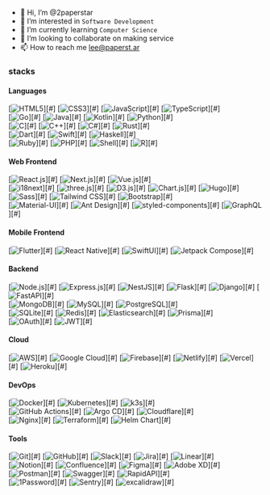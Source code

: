 - 👋 Hi, I’m @2paperstar
- 👀 I’m interested in `Software Development`
- 🌱 I’m currently learning `Computer Science`
- 💞️ I’m looking to collaborate on making service
- 📫 How to reach me [lee@paperst.ar](mailto:lee@paperst.ar)

### stacks

#### Languages

[![HTML5](https://img.shields.io/badge/HTML5-E34F26?style=for-the-badge&logo=html5&logoColor=white)][#]
[![CSS3](https://img.shields.io/badge/CSS3-1572B6?style=for-the-badge&logo=css3&logoColor=white)][#]
[![JavaScript](https://img.shields.io/badge/JavaScript-F7DF1E?style=for-the-badge&logo=javascript&logoColor=black)][#]
[![TypeScript](https://img.shields.io/badge/TypeScript-3178C6?style=for-the-badge&logo=typescript&logoColor=white)][#]  
[![Go](https://img.shields.io/badge/Go-00ADD8?style=for-the-badge&logo=Go&logoColor=white)][#]
[![Java](https://img.shields.io/badge/java-ED8B00?style=for-the-badge&logo=openjdk&logoColor=white)][#]
[![Kotlin](https://img.shields.io/badge/Kotlin-0095D5?style=for-the-badge&logo=kotlin&logoColor=white)][#]
[![Python](https://img.shields.io/badge/Python-3776AB?style=for-the-badge&logo=python&logoColor=white)][#]  
[![C](https://img.shields.io/badge/C-A8B9CC?style=for-the-badge&logo=c&logoColor=black)][#]
[![C++](https://img.shields.io/badge/C++-00599C?style=for-the-badge&logo=c%2B%2B&logoColor=white)][#]
[![C#](https://img.shields.io/badge/C%23-239120?style=for-the-badge&logo=csharp&logoColor=white)][#]
[![Rust](https://img.shields.io/badge/Rust-000000?style=for-the-badge&logo=rust&logoColor=white)][#]  
[![Dart](https://img.shields.io/badge/Dart-0175C2?style=for-the-badge&logo=dart&logoColor=white)][#]
[![Swift](https://img.shields.io/badge/Swift-FA7343?style=for-the-badge&logo=swift&logoColor=white)][#]
[![Haskell](https://img.shields.io/badge/Haskell-5D4F85?style=for-the-badge&logo=haskell&logoColor=white)][#]  
[![Ruby](https://img.shields.io/badge/Ruby-CC342D?style=for-the-badge&logo=ruby&logoColor=white)][#]
[![PHP](https://img.shields.io/badge/PHP-777BB4?style=for-the-badge&logo=php&logoColor=white)][#]
[![Shell](https://img.shields.io/badge/Shell-5391FE?style=for-the-badge&logo=gnu-bash&logoColor=white)][#]
[![R](https://img.shields.io/badge/R-276DC3?style=for-the-badge&logo=r&logoColor=white)][#]

#### Web Frontend

[![React.js](https://img.shields.io/badge/React-61DAFB?style=for-the-badge&logo=react&logoColor=black)][#]
[![Next.js](https://img.shields.io/badge/Next.js-000000?style=for-the-badge&logo=next.js&logoColor=white)][#]
[![Vue.js](https://img.shields.io/badge/Vue.js-4FC08D?style=for-the-badge&logo=vue.js&logoColor=white)][#]  
[![i18next](https://img.shields.io/badge/i18next-0D96F6?style=for-the-badge&logo=i18next&logoColor=white)][#]
[![three.js](https://img.shields.io/badge/three.js-000000?style=for-the-badge&logo=three.js&logoColor=white)][#]
[![D3.js](https://img.shields.io/badge/D3.js-F9A03C?style=for-the-badge&logo=d3.js&logoColor=white)][#]
[![Chart.js](https://img.shields.io/badge/Chart.js-FF6384?style=for-the-badge&logo=chart.js&logoColor=white)][#]
[![Hugo](https://img.shields.io/badge/Hugo-FF4088?style=for-the-badge&logo=hugo&logoColor=white)][#]  
[![Sass](https://img.shields.io/badge/Sass-CC6699?style=for-the-badge&logo=sass&logoColor=white)][#]
[![Tailwind CSS](https://img.shields.io/badge/Tailwind_CSS-38B2AC?style=for-the-badge&logo=tailwind-css&logoColor=white)][#]
[![Bootstrap](https://img.shields.io/badge/Bootstrap-7952B3?style=for-the-badge&logo=bootstrap&logoColor=white)][#]  
[![Material-UI](https://img.shields.io/badge/Material--UI-0081CB?style=for-the-badge&logo=mui&logoColor=white)][#]
[![Ant Design](https://img.shields.io/badge/Ant_Design-0170FE?style=for-the-badge&logo=ant-design&logoColor=white)][#]
[![styled-components](https://img.shields.io/badge/styled--components-DB7093?style=for-the-badge&logo=styled-components&logoColor=white)][#]
[![GraphQL](https://img.shields.io/badge/GraphQL-E10098?style=for-the-badge&logo=graphql&logoColor=white)][#]

#### Mobile Frontend

[![Flutter](https://img.shields.io/badge/Flutter-02569B?style=for-the-badge&logo=flutter&logoColor=white)][#]
[![React Native](https://img.shields.io/badge/React_Native-61DAFB?style=for-the-badge&logo=react&logoColor=black)][#]
[![SwiftUI](https://img.shields.io/badge/SwiftUI-007AFF?style=for-the-badge&logo=swift&logoColor=white)][#]
[![Jetpack Compose](https://img.shields.io/badge/Jetpack_Compose-7F3DFF?style=for-the-badge&logo=android&logoColor=white)][#]

#### Backend

[![Node.js](https://img.shields.io/badge/Node.js-339933?style=for-the-badge&logo=node.js&logoColor=white)][#]
[![Express.js](https://img.shields.io/badge/Express.js-000000?style=for-the-badge&logo=express&logoColor=white)][#]
[![NestJS](https://img.shields.io/badge/NestJS-E0234E?style=for-the-badge&logo=nestjs&logoColor=white)][#]
[![Flask](https://img.shields.io/badge/Flask-000000?style=for-the-badge&logo=flask&logoColor=white)][#]
[![Django](https://img.shields.io/badge/Django-092E20?style=for-the-badge&logo=django&logoColor=white)][#]
[![FastAPI](https://img.shields.io/badge/FastAPI-009688?style=for-the-badge&logo=fastapi&logoColor=white)][#]  
[![MongoDB](https://img.shields.io/badge/MongoDB-47A248?style=for-the-badge&logo=mongodb&logoColor=white)][#]
[![MySQL](https://img.shields.io/badge/MySQL-4479A1?style=for-the-badge&logo=mysql&logoColor=white)][#]
[![PostgreSQL](https://img.shields.io/badge/PostgreSQL-336791?style=for-the-badge&logo=postgresql&logoColor=white)][#]  
[![SQLite](https://img.shields.io/badge/SQLite-003B57?style=for-the-badge&logo=sqlite&logoColor=white)][#]
[![Redis](https://img.shields.io/badge/Redis-DC382D?style=for-the-badge&logo=redis&logoColor=white)][#]
[![Elasticsearch](https://img.shields.io/badge/Elasticsearch-005571?style=for-the-badge&logo=elasticsearch&logoColor=white)][#]
[![Prisma](https://img.shields.io/badge/Prisma-2D3748?style=for-the-badge&logo=prisma&logoColor=white)][#]  
[![OAuth](https://img.shields.io/badge/OAuth/OIDC-000000?style=for-the-badge&logo=auth0&logoColor=white)][#]
[![JWT](https://img.shields.io/badge/JWT-000000?style=for-the-badge&logo=json-web-tokens&logoColor=white)][#]

#### Cloud

[![AWS](https://img.shields.io/badge/AWS-232F3E?style=for-the-badge&logo=amazonwebservices&logoColor=white)][#]
[![Google Cloud](https://img.shields.io/badge/Google%20Cloud-%234285F4.svg?style=for-the-badge&logo=google-cloud&logoColor=white)][#]
[![Firebase](https://img.shields.io/badge/Firebase-FFCA28?style=for-the-badge&logo=firebase&logoColor=black)][#]
[![Netlify](https://img.shields.io/badge/Netlify-00C7B7?style=for-the-badge&logo=netlify&logoColor=white)][#]
[![Vercel](https://img.shields.io/badge/Vercel-000000?style=for-the-badge&logo=vercel&logoColor=white)][#]
[![Heroku](https://img.shields.io/badge/Heroku-430098?style=for-the-badge&logo=heroku&logoColor=white)][#]

#### DevOps

[![Docker](https://img.shields.io/badge/Docker-2496ED?style=for-the-badge&logo=docker&logoColor=white)][#]
[![Kubernetes](https://img.shields.io/badge/Kubernetes-326CE5?style=for-the-badge&logo=kubernetes&logoColor=white)][#]
[![k3s](https://img.shields.io/badge/k3s-FFC61C?style=for-the-badge&logo=k3s&logoColor=white)][#]  
[![GitHub Actions](https://img.shields.io/badge/GitHub_Actions-2088FF?style=for-the-badge&logo=github-actions&logoColor=white)][#]
[![Argo CD](https://img.shields.io/badge/Argo_CD-221E1F?style=for-the-badge&logo=argo&logoColor=white)][#]
[![Cloudflare](https://img.shields.io/badge/Cloudflare-F38020?style=for-the-badge&logo=cloudflare&logoColor=white)][#]  
[![Nginx](https://img.shields.io/badge/Nginx-009639?style=for-the-badge&logo=nginx&logoColor=white)][#]
[![Terraform](https://img.shields.io/badge/Terraform-623CE4?style=for-the-badge&logo=terraform&logoColor=white)][#]
[![Helm Chart](https://img.shields.io/badge/Helm-0F1689?style=for-the-badge&logo=helm&logoColor=white)][#]

#### Tools

[![Git](https://img.shields.io/badge/Git-F05032?style=for-the-badge&logo=git&logoColor=white)][#]
[![GitHub](https://img.shields.io/badge/GitHub-181717?style=for-the-badge&logo=github&logoColor=white)][#]
[![Slack](https://img.shields.io/badge/Slack-4A154B?style=for-the-badge&logo=slack&logoColor=white)][#]
[![Jira](https://img.shields.io/badge/Jira-0052CC?style=for-the-badge&logo=jira&logoColor=white)][#]
[![Linear](https://img.shields.io/badge/Linear-5E6AD2?style=for-the-badge&logo=linear&logoColor=white)][#]  
[![Notion](https://img.shields.io/badge/Notion-000000?style=for-the-badge&logo=notion&logoColor=white)][#]
[![Confluence](https://img.shields.io/badge/Confluence-172B4D?style=for-the-badge&logo=confluence&logoColor=white)][#]
[![Figma](https://img.shields.io/badge/Figma-F24E1E?style=for-the-badge&logo=figma&logoColor=white)][#]
[![Adobe XD](https://img.shields.io/badge/Adobe_XD-FF61F6?style=for-the-badge&logo=adobe-xd&logoColor=white)][#]  
[![Postman](https://img.shields.io/badge/Postman-FF6C37?style=for-the-badge&logo=postman&logoColor=white)][#]
[![Swagger](https://img.shields.io/badge/Swagger-85EA2D?style=for-the-badge&logo=swagger&logoColor=black)][#]
[![RapidAPI](https://img.shields.io/badge/RapidAPI-3564DD?style=for-the-badge&logo=rapid&logoColor=white)][#]  
[![1Password](https://img.shields.io/badge/1Password-0094F5?style=for-the-badge&logo=1password&logoColor=white)][#]
[![Sentry](https://img.shields.io/badge/Sentry-362D59?style=for-the-badge&logo=sentry&logoColor=white)][#]
[![excalidraw](https://img.shields.io/badge/Excalidraw-6965DB?style=for-the-badge&logo=excalidraw&logoColor=white)][#]
